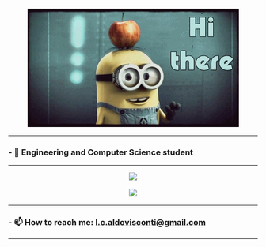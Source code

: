 
<div align="center">
  
<a href=""><img src="https://github.com/LoCh3f/LoCh3f/blob/main/giphy.gif" alt="presentation"/></a>

</div>

---

### - 🌱 Engineering and Computer Science student
---

<p align="center">
  <img   src="https://github-readme-stats.vercel.app/api/top-langs/?username=LoCh3f&layout=compact&langs_count=8&theme=tokyonight" />
</p>
<p align="center">
  <img  src="https://github-readme-stats.vercel.app/api?username=LoCh3f&show_icons=true&theme=tokyonight" />
</p>

---

### - 📫 How to reach me: l.c.aldovisconti@gmail.com

---

<!---<p align="center"><img width="99%" src="https://github-readme-streak-stats.herokuapp.com/?user=LoCh3f&theme=tokyonight" /></p>---!>




<!--- 🌱👯 I’m looking to collaborate on ...
<!--- 🤔 I’m looking for help with ...
<!-- 💬 Ask me about ...
<!--- 📫 How to reach me: ...
<!--- ⚡ Fun fact: ...
### - 🔭 I’m currently working on a Database for agri-food consortia




